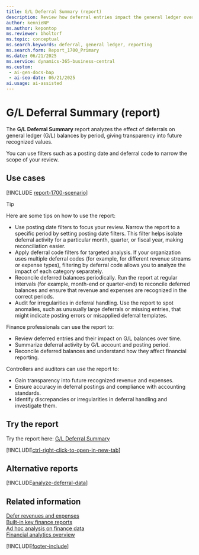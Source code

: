 ```yaml
---
title: G/L Deferral Summary (report)
description: Review how deferral entries impact the general ledger over time and reconcile deferred balances. This report summarizes deferred revenue and expense postings across G/L accounts, with filters for posting date and deferral code to focus your review.
author: kennieNP
ms.author: kepontop
ms.reviewer: bholtorf
ms.topic: conceptual
ms.search.keywords: deferral, general ledger, reporting
ms.search.form: Report_1700_Primary
ms.date: 06/21/2025
ms.service: dynamics-365-business-central
ms.custom:
 - ai-gen-docs-bap
 - ai-seo-date: 06/21/2025
ai.usage: ai-assisted
---
```


# G/L Deferral Summary (report)

The **G/L Deferral Summary** report analyzes the effect of deferrals on general ledger (G/L) balances by period, giving transparency into future recognized values.

You can use filters such as a posting date and deferral code to narrow the scope of your review.

## Use cases

[!INCLUDE [report-1700-scenario](../includes/report-1700-scenario-include.md)]

> [!TIP]
> Here are some tips on how to use the report:
>
> * Use posting date filters to focus your review. Narrow the report to a specific period by setting posting date filters. This filter helps isolate deferral activity for a particular month, quarter, or fiscal year, making reconciliation easier.
> * Apply deferral code filters for targeted analysis. If your organization uses multiple deferral codes (for example, for different revenue streams or expense types), filtering by deferral code allows you to analyze the impact of each category separately.
> * Reconcile deferred balances periodically. Run the report at regular intervals (for example, month-end or quarter-end) to reconcile deferred balances and ensure that revenue and expenses are recognized in the correct periods.
> * Audit for irregularities in deferral handling. Use the report to spot anomalies, such as unusually large deferrals or missing entries, that might indicate posting errors or misapplied deferral templates.

Finance professionals can use the report to:

* Review deferred entries and their impact on G/L balances over time.
* Summarize deferral activity by G/L account and posting period.
* Reconcile deferred balances and understand how they affect financial reporting.

Controllers and auditors can use the report to:

* Gain transparency into future recognized revenue and expenses.
* Ensure accuracy in deferral postings and compliance with accounting standards.
* Identify discrepancies or irregularities in deferral handling and investigate them.

## Try the report

Try the report here: [G/L Deferral Summary](https://businesscentral.dynamics.com?report=1700)

[!INCLUDE[ctrl-right-click-to-open-in-new-tab](../includes/ctrl-right-click-to-open-in-new-tab.md)]

## Alternative reports

[!INCLUDE[analyze-deferral-data](../includes/analyze-deferral-data.md)]

## Related information

[Defer revenues and expenses](../finance-how-defer-revenue-expenses.md)  
[Built-in key finance reports](../finance-reports.md)  
[Ad hoc analysis on finance data](../ad-hoc-analysis-finance.md)  
[Financial analytics overview](../bi.md)  

[!INCLUDE[footer-include](../includes/footer-banner.md)]
